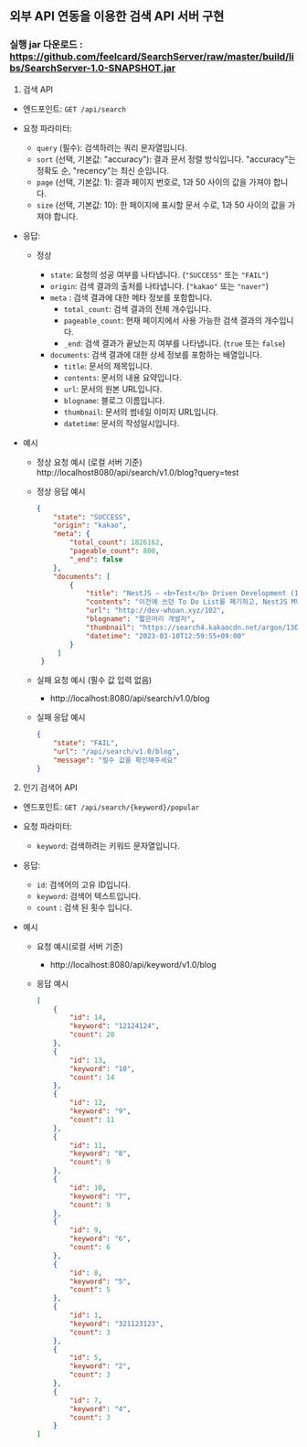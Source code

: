 ## 외부 API 연동을 이용한 검색 API 서버 구현

### 실행 jar 다운로드 : https://github.com/feelcard/SearchServer/raw/master/build/libs/SearchServer-1.0-SNAPSHOT.jar

1. 검색 API

- 엔드포인트: `GET /api/search`

- 요청 파라미터:

  - `query` (필수): 검색하려는 쿼리 문자열입니다.
  - `sort` (선택, 기본값: "accuracy"): 결과 문서 정렬 방식입니다. "accuracy"는 정확도 순, "recency"는 최신 순입니다.
  - `page` (선택, 기본값: 1): 결과 페이지 번호로, 1과 50 사이의 값을 가져야 합니다.
  - `size` (선택, 기본값: 10): 한 페이지에 표시할 문서 수로, 1과 50 사이의 값을 가져야 합니다.

- 응답:

  - 정상

    - `state`: 요청의 성공 여부를 나타냅니다. (`"SUCCESS"` 또는 `"FAIL"`)
    - `origin`: 검색 결과의 출처를 나타냅니다. (`"kakao"` 또는 `"naver"`)
    - `meta` : 검색 결과에 대한 메타 정보를 포함합니다.
      - `total_count`: 검색 결과의 전체 개수입니다.
      - `pageable_count`: 현재 페이지에서 사용 가능한 검색 결과의 개수입니다.
      - `_end`: 검색 결과가 끝났는지 여부를 나타냅니다. (`true` 또는 `false`)
    - `documents`: 검색 결과에 대한 상세 정보를 포함하는 배열입니다.
      - `title`: 문서의 제목입니다.
      - `contents`: 문서의 내용 요약입니다.
      - `url`: 문서의 원본 URL입니다.
      - `blogname`: 블로그 이름입니다.
      - `thumbnail`: 문서의 썸네일 이미지 URL입니다.
      - `datetime`: 문서의 작성일시입니다.

    

- 예시

  - 정상 요청 예시 (로컬 서버 기준)
    http://localhost8080/api/search/v1.0/blog?query=test

  - 정상 응답 예시

    ```json
    {
        "state": "SUCCESS",
        "origin": "kakao",
        "meta": {
            "total_count": 1826162,
            "pageable_count": 800,
            "_end": false
        },
        "documents": [
            {
                "title": "NestJS — <b>Test</b> Driven Development (1)",
                "contents": "이전에 쓰던 To Do List를 폐기하고, NestJS MVC 환경에서 TDD를 수행하는 법을 작성하려 한다. 크게 Unit <b>Test</b>와 Integration <b>Test</b>로 나누어서 연재할 예정이다. 간략한 MVC 흔히 서비스의 프론트엔드에서 발생하는 요청을 처리하기 위해 우리는 백엔드의 시스템을 MVC 디자인 패턴을 이용해 설계하곤 한다. MVC 패턴을...",
                "url": "http://dev-whoan.xyz/102",
                "blogname": "짧은머리 개발자",
                "thumbnail": "https://search4.kakaocdn.net/argon/130x130_85_c/L9EJ0FzI9iO",
                "datetime": "2023-03-10T12:59:55+09:00"
            }
         ]
     }
    ```

    

  - 실패 요청 예시 (필수 값 입력 없음)

    - http://localhost:8080/api/search/v1.0/blog

  - 실패 응답 예시

    ```json
    {
        "state": "FAIL",
        "url": "/api/search/v1.0/blog",
        "message": "필수 값을 확인해주세요"
    }
    ```

    



2. 인기 검색어 API

- 엔드포인트: `GET /api/search/{keyword}/popular`

- 요청 파라미터:
  
  - `keyword`: 검색하려는 키워드 문자열입니다.
  
- 응답:
  
  - `id`: 검색어의 고유 ID입니다.
  - `keyword`: 검색어 텍스트입니다.
  - `count` : 검색 된 횟수 입니다.
  
- 예시

  - 요청 예시(로컬 서버 기준)

    - http://localhost:8080/api/keyword/v1.0/blog

  - 응답 예시

    ```json
    [
        {
            "id": 14,
            "keyword": "12124124",
            "count": 20
        },
        {
            "id": 13,
            "keyword": "10",
            "count": 14
        },
        {
            "id": 12,
            "keyword": "9",
            "count": 11
        },
        {
            "id": 11,
            "keyword": "8",
            "count": 9
        },
        {
            "id": 10,
            "keyword": "7",
            "count": 9
        },
        {
            "id": 9,
            "keyword": "6",
            "count": 6
        },
        {
            "id": 8,
            "keyword": "5",
            "count": 5
        },
        {
            "id": 1,
            "keyword": "321123123",
            "count": 3
        },
        {
            "id": 5,
            "keyword": "2",
            "count": 3
        },
        {
            "id": 7,
            "keyword": "4",
            "count": 3
        }
    ]
    ```

    




